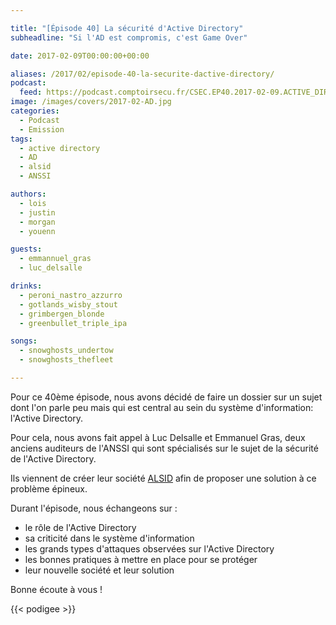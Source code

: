 ```yaml
---

title: "[Épisode 40] La sécurité d'Active Directory"
subheadline: "Si l'AD est compromis, c'est Game Over"

date: 2017-02-09T00:00:00+00:00

aliases: /2017/02/episode-40-la-securite-dactive-directory/
podcast:
  feed: https://podcast.comptoirsecu.fr/CSEC.EP40.2017-02-09.ACTIVE_DIRECTORY.mp3
image: /images/covers/2017-02-AD.jpg
categories:
  - Podcast
  - Emission
tags:
  - active directory
  - AD
  - alsid
  - ANSSI

authors:
  - lois
  - justin
  - morgan
  - youenn

guests:
  - emmannuel_gras
  - luc_delsalle

drinks:
  - peroni_nastro_azzurro
  - gotlands_wisby_stout
  - grimbergen_blonde
  - greenbullet_triple_ipa

songs:
  - snowghosts_undertow
  - snowghosts_thefleet

---
```

Pour ce 40ème épisode, nous avons décidé de faire un dossier sur un sujet dont l'on parle peu mais qui est central au sein du système d'information: l'Active Directory.



Pour cela, nous avons fait appel à Luc Delsalle et Emmanuel Gras, deux anciens auditeurs de l'ANSSI qui sont spécialisés sur le sujet de la sécurité de l'Active Directory.

Ils viennent de créer leur société [ALSID](https://www.alsid.it/) afin de proposer une solution à ce problème épineux.

Durant l'épisode, nous échangeons sur :

  * le rôle de l'Active Directory
  * sa criticité dans le système d'information
  * les grands types d'attaques observées sur l'Active Directory
  * les bonnes pratiques à mettre en place pour se protéger
  * leur nouvelle société et leur solution

Bonne écoute à vous !

{{< podigee >}}
